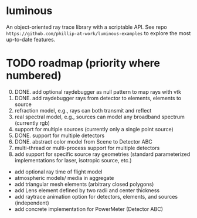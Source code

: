 # luminous

An object-oriented ray trace library with a scriptable API. See repo `https://github.com/phillip-at-work/luminous-examples` to explore the most up-to-date features.

# TODO roadmap (priority where numbered)
0) DONE. add optional raydebugger as null pattern to map rays with vtk
1) DONE. add raydebugger rays from detector to elements, elements to source
2) refraction model, e.g., rays can both transmit and reflect
3) real spectral model, e.g., sources can model any broadband spectrum (currently rgb)
4) support for multiple sources (currently only a single point source)
5) DONE. support for multiple detectors
6) DONE. abstract color model from Scene to Detector ABC
7) multi-thread or multi-process support for multiple detectors
8) add support for specific source ray geometries (standard parameterized implementations for laser, isotropic source, etc.)
- add optional ray time of flight model
- atmospheric models/ media in aggregate
- add triangular mesh elements (arbitrary closed polygons)
- add Lens element defined by two radii and center thickness
- add raytrace animation option for detectors, elements, and sources (independent)
- add concrete implementation for PowerMeter (Detector ABC)
